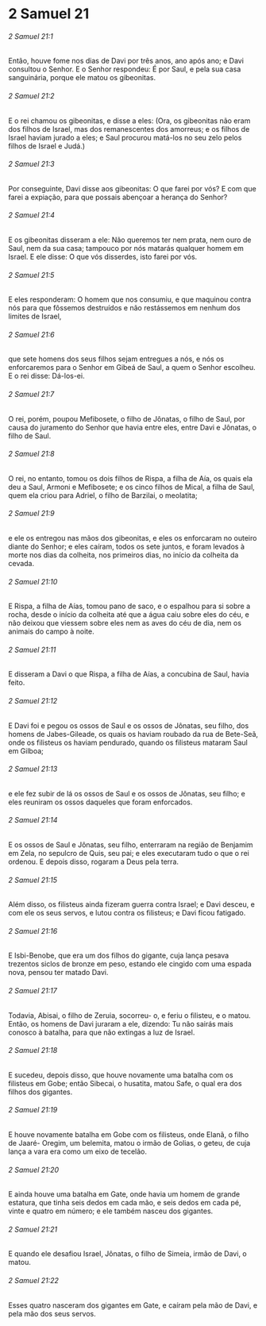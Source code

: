 # 2 Samuel 21

###### 2 Samuel 21:1

Então, houve fome nos dias de Davi por três anos, ano após ano; e Davi consultou o Senhor. E o Senhor respondeu: É por Saul, e pela sua casa sanguinária, porque ele matou os gibeonitas.

###### 2 Samuel 21:2

E o rei chamou os gibeonitas, e disse a eles: (Ora, os gibeonitas não eram dos filhos de Israel, mas dos remanescentes dos amorreus; e os filhos de Israel haviam jurado a eles; e Saul procurou matá-los no seu zelo pelos filhos de Israel e Judá.)

###### 2 Samuel 21:3

Por conseguinte, Davi disse aos gibeonitas: O que farei por vós? E com que farei a expiação, para que possais abençoar a herança do Senhor?

###### 2 Samuel 21:4

E os gibeonitas disseram a ele: Não queremos ter nem prata, nem ouro de Saul, nem da sua casa; tampouco por nós matarás qualquer homem em Israel. E ele disse: O que vós disserdes, isto farei por vós.

###### 2 Samuel 21:5

E eles responderam: O homem que nos consumiu, e que maquinou contra nós para que fôssemos destruídos e não restássemos em nenhum dos limites de Israel,

###### 2 Samuel 21:6

que sete homens dos seus filhos sejam entregues a nós, e nós os enforcaremos para o Senhor em Gibeá de Saul, a quem o Senhor escolheu. E o rei disse: Dá-los-ei.

###### 2 Samuel 21:7

O rei, porém, poupou Mefibosete, o filho de Jônatas, o filho de Saul, por causa do juramento do Senhor que havia entre eles, entre Davi e Jônatas, o filho de Saul.

###### 2 Samuel 21:8

O rei, no entanto, tomou os dois filhos de Rispa, a filha de Aía, os quais ela deu a Saul, Armoni e Mefibosete; e os cinco filhos de Mical, a filha de Saul, quem ela criou para Adriel, o filho de Barzilai, o meolatita;

###### 2 Samuel 21:9

e ele os entregou nas mãos dos gibeonitas, e eles os enforcaram no outeiro diante do Senhor; e eles caíram, todos os sete juntos, e foram levados à morte nos dias da colheita, nos primeiros dias, no início da colheita da cevada.

###### 2 Samuel 21:10

E Rispa, a filha de Aías, tomou pano de saco, e o espalhou para si sobre a rocha, desde o início da colheita até que a água caiu sobre eles do céu, e não deixou que viessem sobre eles nem as aves do céu de dia, nem os animais do campo à noite.

###### 2 Samuel 21:11

E disseram a Davi o que Rispa, a filha de Aías, a concubina de Saul, havia feito.

###### 2 Samuel 21:12

E Davi foi e pegou os ossos de Saul e os ossos de Jônatas, seu filho, dos homens de Jabes-Gileade, os quais os haviam roubado da rua de Bete-Seã, onde os filisteus os haviam pendurado, quando os filisteus mataram Saul em Gilboa;

###### 2 Samuel 21:13

e ele fez subir de lá os ossos de Saul e os ossos de Jônatas, seu filho; e eles reuniram os ossos daqueles que foram enforcados.

###### 2 Samuel 21:14

E os ossos de Saul e Jônatas, seu filho, enterraram na região de Benjamim em Zela, no sepulcro de Quis, seu pai; e eles executaram tudo o que o rei ordenou. E depois disso, rogaram a Deus pela terra.

###### 2 Samuel 21:15

Além disso, os filisteus ainda fizeram guerra contra Israel; e Davi desceu, e com ele os seus servos, e lutou contra os filisteus; e Davi ficou fatigado.

###### 2 Samuel 21:16

E Isbi-Benobe, que era um dos filhos do gigante, cuja lança pesava trezentos siclos de bronze em peso, estando ele cingido com uma espada nova, pensou ter matado Davi.

###### 2 Samuel 21:17

Todavia, Abisai, o filho de Zeruia, socorreu- o, e feriu o filisteu, e o matou. Então, os homens de Davi juraram a ele, dizendo: Tu não sairás mais conosco à batalha, para que não extingas a luz de Israel.

###### 2 Samuel 21:18

E sucedeu, depois disso, que houve novamente uma batalha com os filisteus em Gobe; então Sibecai, o husatita, matou Safe, o qual era dos filhos dos gigantes.

###### 2 Samuel 21:19

E houve novamente batalha em Gobe com os filisteus, onde Elanã, o filho de Jaaré- Oregim, um belemita, matou o irmão de Golias, o geteu, de cuja lança a vara era como um eixo de tecelão.

###### 2 Samuel 21:20

E ainda houve uma batalha em Gate, onde havia um homem de grande estatura, que tinha seis dedos em cada mão, e seis dedos em cada pé, vinte e quatro em número; e ele também nasceu dos gigantes.

###### 2 Samuel 21:21

E quando ele desafiou Israel, Jônatas, o filho de Simeia, irmão de Davi, o matou.

###### 2 Samuel 21:22

Esses quatro nasceram dos gigantes em Gate, e caíram pela mão de Davi, e pela mão dos seus servos.

